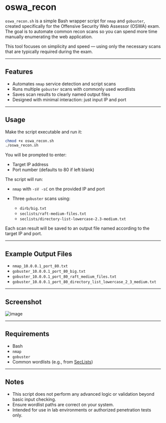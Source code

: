 
# oswa_recon

`oswa_recon.sh` is a simple Bash wrapper script for `nmap` and `gobuster`, created specifically for the Offensive Security Web Assessor (OSWA) exam. The goal is to automate common recon scans so you can spend more time manually enumerating the web application.

This tool focuses on simplicity and speed — using only the necessary scans that are typically required during the exam.

---

## Features

- Automates `nmap` service detection and script scans
- Runs multiple `gobuster` scans with commonly used wordlists
- Saves scan results to clearly named output files
- Designed with minimal interaction: just input IP and port

---

## Usage

Make the script executable and run it:

```bash
chmod +x oswa_recon.sh
./oswa_recon.sh
````

You will be prompted to enter:

* Target IP address
* Port number (defaults to 80 if left blank)

The script will run:

* `nmap` with `-sV -sC` on the provided IP and port
* Three `gobuster` scans using:

  * `dirb/big.txt`
  * `seclists/raft-medium-files.txt`
  * `seclists/directory-list-lowercase-2.3-medium.txt`

Each scan result will be saved to an output file named according to the target IP and port.

---

## Example Output Files

* `nmap_10.0.0.1_port_80.txt`
* `gobuster_10.0.0.1_port_80_big.txt`
* `gobuster_10.0.0.1_port_80_raft_medium_files.txt`
* `gobuster_10.0.0.1_port_80_directory_list_lowercase_2_3_medium.txt`

---

## Screenshot

![image](https://github.com/user-attachments/assets/6d3fd5db-73e4-496a-be0e-cfde9c926062)

---

## Requirements

* Bash
* `nmap`
* `gobuster`
* Common wordlists (e.g., from [SecLists](https://github.com/danielmiessler/SecLists))

---

## Notes

* This script does not perform any advanced logic or validation beyond basic input checking.
* Ensure wordlist paths are correct on your system.
* Intended for use in lab environments or authorized penetration tests only.
